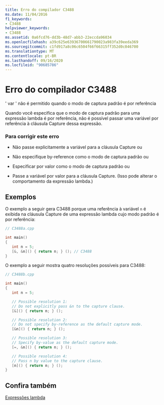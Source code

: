```yaml
---
title: Erro do compilador C3488
ms.date: 11/04/2016
f1_keywords:
- C3488
helpviewer_keywords:
- C3488
ms.assetid: 0a6fcd76-dd3b-48d7-abb3-22eccda96034
ms.openlocfilehash: a39c625e63936700661790023a983fa39eeda369
ms.sourcegitcommit: c1fd917a8c06c6504f66f66315ff352d0c046700
ms.translationtype: MT
ms.contentlocale: pt-BR
ms.lasthandoff: 09/16/2020
ms.locfileid: "90685786"
---
```

# <a name="compiler-error-c3488"></a>Erro do compilador C3488

' var ' não é permitido quando o modo de captura padrão é por referência

Quando você especifica que o modo de captura padrão para uma expressão lambda é por referência, não é possível passar uma variável por referência à cláusula Capture dessa expressão.

### <a name="to-correct-this-error"></a>Para corrigir este erro

- Não passe explicitamente a variável para a cláusula Capture ou

- Não especifique by-reference como o modo de captura padrão ou

- Especificar por valor como o modo de captura padrão ou

- Passe a variável por valor para a cláusula Capture. (Isso pode alterar o comportamento da expressão lambda.)

## <a name="examples"></a>Exemplos

O exemplo a seguir gera C3488 porque uma referência à variável `n` é exibida na cláusula Capture de uma expressão lambda cujo modo padrão é por referência:

```cpp
// C3488a.cpp

int main()
{
   int n = 5;
   [&, &n]() { return n; } (); // C3488
}
```

O exemplo a seguir mostra quatro resoluções possíveis para C3488:

```cpp
// C3488b.cpp

int main()
{
   int n = 5;

   // Possible resolution 1:
   // Do not explicitly pass &n to the capture clause.
   [&]() { return n; } ();

   // Possible resolution 2:
   // Do not specify by-reference as the default capture mode.
   [&n]() { return n; } ();

   // Possible resolution 3:
   // Specify by-value as the default capture mode.
   [=, &n]() { return n; } ();

   // Possible resolution 4:
   // Pass n by value to the capture clause.
   [n]() { return n; } ();
}
```

## <a name="see-also"></a>Confira também

[Expressões lambda](../../cpp/lambda-expressions-in-cpp.md)

